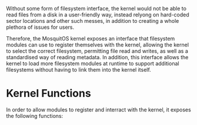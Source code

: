 Without some form of filesystem interface, the kernel would not be able to read files from a disk in a user-friendly way, instead relyong on hard-coded sector locations and other such messes, in addition to creating a whole plethora of issues for users.

Therefore, the MosquitOS kernel exposes an interface that filesystem modules can use to register themselves with the kernel, allowing the kernel to select the correct filesystem, permitting file read and writes, as well as a standardised way of reading metadata. In addition, this interface allows the kernel to load more filesystem modules at runtime to support additional filesystems without having to link them into the kernel itself.

# Kernel Functions
In order to allow modules to register and interract with the kernel, it exposes the following functions:

